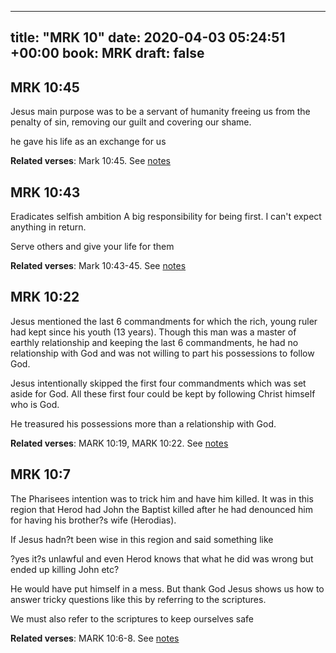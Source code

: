 
---
title: "MRK 10"
date: 2020-04-03 05:24:51 +00:00
book: MRK
draft: false
---

## MRK 10:45

Jesus main purpose was to be a servant of humanity freeing us from the penalty of sin, removing our guilt and covering our shame.

he gave his life as an exchange for us

**Related verses**: Mark 10:45. See [notes](https://my.bible.com/notes/3399361683985785771)


## MRK 10:43

Eradicates selfish ambition
A big responsibility for being first. I can't expect anything in return.

Serve others and give your life for them

**Related verses**: Mark 10:43-45. See [notes](https://my.bible.com/notes/3163240149832950541)


## MRK 10:22

Jesus mentioned the last 6 commandments for which the rich, young ruler had kept since his youth (13 years). Though this man was a master of earthly relationship and keeping the last 6 commandments, he had no relationship with God and was not willing to part his possessions to follow God.

Jesus intentionally skipped the first four commandments which was set aside for God. All these first four could be kept by following Christ himself who is God.

He treasured his possessions more than a relationship with God.

**Related verses**: MARK 10:19, MARK 10:22. See [notes](https://my.bible.com/notes/2885644094913897058)


## MRK 10:7

The Pharisees intention was to trick him and have him killed. It was in this region that Herod had John the Baptist killed after he had denounced him for having his brother?s wife (Herodias).

If Jesus hadn?t been wise in this region and said something like 

?yes it?s unlawful and even Herod knows that what he did was wrong but ended up killing John etc?

He would have put himself in a mess. But thank God Jesus shows us how to answer tricky questions like this by referring to the scriptures.

We must also refer to the scriptures to keep ourselves safe

**Related verses**: MARK 10:6-8. See [notes](https://my.bible.com/notes/2885637349424488986)

